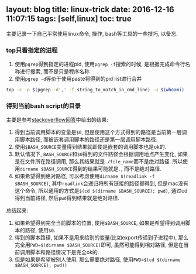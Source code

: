 layout: blog
title: linux-trick
date: 2016-12-16 11:07:15
tags: [self,linux]
toc: true
---

主要记录一下自己平常使用linux命令, 操作, bash等工具的一些技巧, 以备忘.

### top只看指定的进程

1. 使用`pgrep`得到指定的进程pid, 使用`pgrep -f`搜索的时候, 是根据完成命令行名称进行搜索, 而不是只是程序名称
2. 使用`pgrep -d`等价于使用paste将得到的pid list进行合并

```bash top-sepcific-name-process http://stackoverflow.com/questions/12075591/top-c-command-in-linux-to-filter-processes-listed-based-on-processname# 
top -c -p $(pgrep -d',' -f string_to_match_in_cmd_line) -u $(whoami)
```

### 得到当前bash script的目录

主要是参考[stackoverflow回答](http://stackoverflow.com/questions/59895/getting-the-current-present-working-directory-of-a-bash-script-from-within-the-s#comment37025314_179231)中给出的结果:

1. 得到当前调用脚本的变量是`$0`, 但是使用这个方式得到的路径是当前第一层调用脚本路径, 而被嵌套调用脚本的路径还是第一层调用脚本路径.
2. 使用`$BASH_SOURCE`变量得到结果就即使是嵌套的调用脚本也是ok的.
3. 默认情况下, `BASH_SOURCE`和`$0`得到的文件路径会根据调用地点产生变化, 如果是在文件所在路径调用, 那么其结果就是`./file_name`而不是绝对路径. 所以使用`dirname $BASH_SOURCE`得到的结果可能就是`.`, 而不是绝对路径.
4. 如果希望得到绝对路径, 可以考虑使用`dirname $(readlink -f $BASH_SOURCE)`, 其中`readlink`会递归将所有链接的路径都得到, 但是mac没有这个命令, 所以通用的方式是`$(cd $(dirname $BASH_SOURCE); pwd)`, 通过cd得到当前路径, 然后`pwd`得到结果就是绝对路径.

总结起来:

1. 如果希望得到完全当前脚本的位置, 使用`$BASH_SOURCE`, 如果是希望得到调用脚本的路径, 使用`$0`.
2. 得到的脚本路径, 如果不是用来给别的变量(比如export传递到子进程中), 那么完全用`PWD=$(dirname $BASH_SOURCE)`即可, 虽然可能得到相对路径, 但是在当前调用脚本和路径情况下是完全ok的. 
3. 但是如果是希望被别人使用, 那么需要绝对路径, 使用`PWD=$(cd $(dirname $BASH_SOURCE); pwd))`
